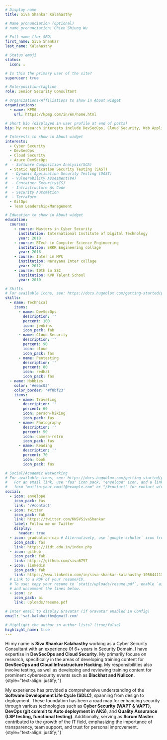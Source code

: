 ```yaml
---
# Display name
title: Siva Shankar Kalahasthy

# Name pronunciation (optional)
# name_pronunciation: Chien Shiung Wu

# Full name (for SEO)
first_name: Siva Shankar
last_name: Kalahasthy

# Status emoji
status:
  icon: ☕️

# Is this the primary user of the site?
superuser: true

# Role/position/tagline
role: Senior Security Consultant

# Organizations/Affiliations to show in About widget
organizations:
  - name: KPMG
    url: https://kpmg.com/in/en/home.html

# Short bio (displayed in user profile at end of posts)
bio: My research interests include DevSecOps, Cloud Security, Web Application Penetration Testing, and Vulnerability Assessment & Penetration Testing.

# Interests to show in About widget
interests:
  - Cyber Security
  - DevSecOps
  - Cloud Security
  - Azure DevSecOps
#  - Software Composition Analysis(SCA)
  - Static Application Security Testing (SAST)
#  - Dynamic Application Security Testing (DAST)
#  - Vulnerability Assesment(VA)
#  - Container Security(CS)
#  - Infrastructure As Code
#  - Security Automation
#  - Terraform
  - GitOps
  - Team Leadership/Management

# Education to show in About widget
education:
  courses:
    - course: Masters in Cyber Security
      institution: International Institute of Digital Technology
      year: 2018
    - course: BTech in Computer Science Engineering
      institution: SRKR Engineering collage
      year: 2016
    - course: Inter in MPC
      institution: Narayana Inter collage
      year: 2012
    - course: 10th in SSC
      institution: KVR Talent School
      year: 2010

# Skills
# For available icons, see: https://docs.hugoblox.com/getting-started/page-builder/#icons
skills:
  - name: Technical
    items:
      - name: DevSecOps
        description: ''
        percent: 100
        icon: jenkins
        icon_pack: fab
      - name: Cloud Security
        description: ''
        percent: 90
        icon: cloud
        icon_pack: fas
      - name: Pentesting
        description: ''
        percent: 80
        icon: redhat
        icon_pack: fas
  - name: Hobbies
    color: '#eeac02'
    color_border: '#f0bf23'
    items:
      - name: Traveling
        description: ''
        percent: 60
        icon: person-hiking
        icon_pack: fas
      - name: Photography
        description: ''
        percent: 50
        icon: camera-retro
        icon_pack: fas
      - name: Reading
        description: ''
        percent: 70
        icon: book
        icon_pack: fas

# Social/Academic Networking
# For available icons, see: https://docs.hugoblox.com/getting-started/page-builder/#icons
#   For an email link, use "fas" icon pack, "envelope" icon, and a link in the
#   form "mailto:your-email@example.com" or "/#contact" for contact widget.
social:
  - icon: envelope
    icon_pack: fas
    link: '/#contact'
  - icon: twitter
    icon_pack: fab
    link: https://twitter.com/KNSVSivaShankar
    label: Follow me on Twitter
    display:
      header: true
  - icon: graduation-cap # Alternatively, use `google-scholar` icon from `ai` icon pack
    icon_pack: fas
    link: https://iidt.edu.in/index.php
  - icon: github
    icon_pack: fab
    link: https://github.com/siva6797
  - icon: linkedin
    icon_pack: fab
    link: https://www.linkedin.com/in/siva-shankar-kalahasthy-105644113/
  # Link to a PDF of your resume/CV.
  # To use: copy your resume to `static/uploads/resume.pdf`, enable `ai` icons in `params.yaml`,
  # and uncomment the lines below.
  - icon: cv
    icon_pack: ai
    link: uploads/resume.pdf

# Enter email to display Gravatar (if Gravatar enabled in Config)
email: 'sai.kalahasthy@gmail.com'

# Highlight the author in author lists? (true/false)
highlight_name: true
---
```


Hi my name is **Siva Shankar Kalahasthy** working as a Cyber Security Consultant with an experience 0f 6+ years in Security Domain. I have expertise in **DevSecOps and Cloud Security**. My primarily focuse on research, specifically in the areas of developing training content for **DevSecOps and Cloud Infrastructure Hacking**. My responsibilities also involve testing, as well as developing and reviewing training content for prominent cybersecurity events such as **Blackhat and Nullcon**.
{style="text-align: justify;"}

My experience has provided a comprehensive understanding of the **Software Development Life Cycle (SDLC)**, spanning from design to deployment. These foundation has been a road map for enhancing security through various technologies such as **Cyber Security (WAPT & VAPT)**, **DevOps (git commit to Auto deployment in AKS)**, and **Quality Assurance (LSP testing, functional testing)**. Additionally, serving as **Scrum Master** contributed to the growth of the IT field, emphasizing the importance of transparency, team support, and trust for personal improvement.
{style="text-align: justify;"}